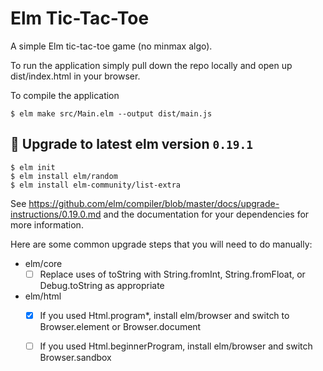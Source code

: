 # Elm Tic-Tac-Toe
A simple Elm tic-tac-toe game (no minmax algo).

To run the application simply pull down the repo locally and open up dist/index.html in your browser.

To compile the application

```
$ elm make src/Main.elm --output dist/main.js
```

## :bookmark: Upgrade to latest elm version `0.19.1`

```
$ elm init
$ elm install elm/random 
$ elm install elm-community/list-extra
```

See <https://github.com/elm/compiler/blob/master/docs/upgrade-instructions/0.19.0.md>
and the documentation for your dependencies for more information.

Here are some common upgrade steps that you will need to do manually:

- elm/core
  - [ ] Replace uses of toString with String.fromInt, String.fromFloat, or Debug.toString as appropriate
- elm/html
  - [x] If you used Html.program*, install elm/browser and switch to Browser.element or Browser.document
  - [ ] If you used Html.beginnerProgram, install elm/browser and switch Browser.sandbox

